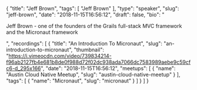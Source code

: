 {
  "title": "Jeff Brown",
  "tags": [
    "Jeff Brown"
  ],
  "type": "speaker",
  "slug": "jeff-brown",
  "date": "2018-11-15T16:56:12",
  "draft": false,
  "bio": "<p>Jeff Brown - one of the founders of the Grails full-stack MVC framework and the Micronaut framework</p>",
  "recordings": [
    {
      "title": "An Introduction To Micronaut",
      "slug": "an-introduction-to-micronaut",
      "thumbnail": "https://i.vimeocdn.com/video/739834214-f96ab2127fb4e681b8de0f988d72f02dc938ada7066dc7583989aebe9c59cfc6-d_295x166",
      "date": "2018-11-15T16:56:12",
      "meetups": [
        {
          "name": "Austin Cloud Native Meetup",
          "slug": "austin-cloud-native-meetup"
        }
      ],
      "tags": [
        {
          "name": "Micronaut",
          "slug": "micronaut"
        }
      ]
    }
  ]
}